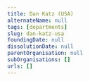```yaml
---
title: Dan Katz (USA)
alternateName: null
tags: [departments]
slug: dan-katz-usa
foundingDate: null
dissolutionDate: null
parentOrganisation: null
subOrganisations: []
urls: []
---
```

